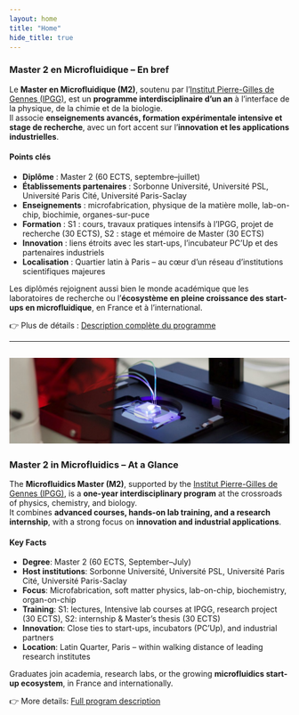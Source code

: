 ```yaml
---
layout: home
title: "Home"
hide_title: true
---
```



### Master 2 en Microfluidique – En bref

Le **Master en Microfluidique (M2)**, soutenu par l’[Institut Pierre-Gilles de Gennes (IPGG)](https://www.institut-pgg.fr/), est un **programme interdisciplinaire d’un an** à l’interface de la physique, de la chimie et de la biologie.  
Il associe **enseignements avancés, formation expérimentale intensive et stage de recherche**, avec un fort accent sur l’**innovation et les applications industrielles**.

#### Points clés
- **Diplôme** : Master 2 (60 ECTS, septembre–juillet)  
- **Établissements partenaires** : Sorbonne Université, Université PSL, Université Paris Cité, Université Paris-Saclay  
- **Enseignements** : microfabrication, physique de la matière molle, lab-on-chip, biochimie, organes-sur-puce  
- **Formation** : S1 : cours, travaux pratiques intensifs à l’IPGG, projet de recherche (30 ECTS), S2 : stage et mémoire de Master (30 ECTS)  
- **Innovation** : liens étroits avec les start-ups, l’incubateur PC’Up et des partenaires industriels  
- **Localisation** : Quartier latin à Paris – au cœur d’un réseau d’institutions scientifiques majeures  

Les diplômés rejoignent aussi bien le monde académique que les laboratoires de recherche ou l’**écosystème en pleine croissance des start-ups en microfluidique**, en France et à l’international.  

👉 Plus de détails : [Description complète du programme](francais.md)

---
![Microscope and Microfluidic Chip](/assets/images/Bandeau.jpg)
---

### Master 2 in Microfluidics – At a Glance

The **Microfluidics Master (M2)**, supported by the [Institut Pierre-Gilles de Gennes (IPGG)](https://www.institut-pgg.fr/), is a **one-year interdisciplinary program** at the crossroads of physics, chemistry, and biology.  
It combines **advanced courses, hands-on lab training, and a research internship**, with a strong focus on **innovation and industrial applications**.

#### Key Facts
- **Degree**: Master 2 (60 ECTS, September–July)  
- **Host institutions**: Sorbonne Université, Université PSL, Université Paris Cité, Université Paris-Saclay  
- **Focus**: Microfabrication, soft matter physics, lab-on-chip, biochemistry, organ-on-chip  
- **Training**: S1: lectures, Intensive lab courses at IPGG, research project (30 ECTS), S2: internship & Master’s thesis (30 ECTS)  
- **Innovation**: Close ties to start-ups, incubators (PC’Up), and industrial partners  
- **Location**: Latin Quarter, Paris – within walking distance of leading research institutes  

Graduates join academia, research labs, or the growing **microfluidics start-up ecosystem**, in France and internationally.  

👉 More details: [Full program description](english.md)
